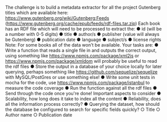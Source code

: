 The challenge is to build a metadata extractor for all the project Gutenberg titles which are available
here: https://www.gutenberg.org/wiki/Gutenberg:Feeds
(https://www.gutenberg.org/cache/epub/feeds/rdf-files.tar.zip)
Each book has an RDF file which will need to be processed to extract the:
● id (will be a number with 0-5 digits)
● title
● author/s
● publisher (value will always be Gutenberg)
● publication date
● language
● subject/s
● license rights
Note: For some books all of the data won't be available.
Your tasks are:
● Write a function that reads a single file in and outputs the correct output, using something
like https://www.npmjs.com/package/xml2js or https://www.npmjs.com/package/xmldom
will probably be useful to read the rdf files
● Store the output in a database of your choice locally for later querying, perhaps something
like https://github.com/sequelize/sequelize with MySQL/PostGres or use something else!
● Write some unit tests in mocha for the code, use https://www.npmjs.com/package/istanbul
to measure the code coverage
● Run the function against all the rdf files
● Send through the code once you're done!
Important aspects to consider
● Scalability, how long does it take to index all the content
● Reliability, does all the information process correctly?
● Querying the dataset, how should the database be configured to search for specific fields
quickly?
○ Title
○ Author name
○ Publication date